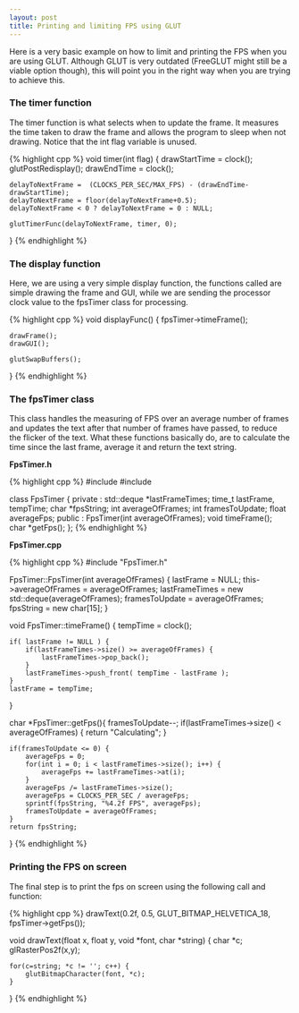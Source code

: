 ```yaml
---
layout: post
title: Printing and limiting FPS using GLUT
---
```

Here is a very basic example on how to limit and printing the FPS when you are using GLUT. Although GLUT is very outdated (FreeGLUT might still be a viable option though), this will point you in the right way when you are trying to achieve this.

### The timer function
The timer function is what selects when to update the frame. It measures the time taken to draw the frame and allows the program to sleep when not drawing. Notice that the int flag variable is unused.

{% highlight cpp %}
void timer(int flag) {
    drawStartTime = clock();
    glutPostRedisplay();
    drawEndTime = clock();
    
    delayToNextFrame =  (CLOCKS_PER_SEC/MAX_FPS) - (drawEndTime-drawStartTime);
    delayToNextFrame = floor(delayToNextFrame+0.5);
    delayToNextFrame < 0 ? delayToNextFrame = 0 : NULL;

    glutTimerFunc(delayToNextFrame, timer, 0);
}
{% endhighlight %}

<!--more-->

### The display function
Here, we are using a very simple display function, the functions called are simple drawing the frame and GUI, while we are sending the processor clock value to the fpsTimer class for processing.

{% highlight cpp %}
void displayFunc() {
    fpsTimer->timeFrame();

    drawFrame();
    drawGUI();

    glutSwapBuffers();
}
{% endhighlight %}

### The fpsTimer class
This class handles the measuring of FPS over an average number of frames and updates the text after that number of frames have passed, to reduce the flicker of the text. What these functions basically do, are to calculate the time since the last frame, average it and return the text string.

**FpsTimer.h**

{% highlight cpp %}
#include <ctime>
#include <deque>

class FpsTimer
{
private :
    std::deque<float> *lastFrameTimes;
    time_t lastFrame, tempTime;
    char *fpsString;
    int averageOfFrames;
    int framesToUpdate;
    float averageFps;
public :
    FpsTimer(int averageOfFrames);
    void timeFrame();
    char *getFps();
};
{% endhighlight %}

**FpsTimer.cpp**

{% highlight cpp %}
#include "FpsTimer.h"

FpsTimer::FpsTimer(int averageOfFrames) { 
    lastFrame = NULL; 
    this->averageOfFrames = averageOfFrames;
    lastFrameTimes = new std::deque<float>(averageOfFrames);
    framesToUpdate = averageOfFrames;
    fpsString = new char[15];
}

void FpsTimer::timeFrame() {
    tempTime = clock();

    if( lastFrame != NULL ) {
        if(lastFrameTimes->size() >= averageOfFrames) {
            lastFrameTimes->pop_back();
        }
        lastFrameTimes->push_front( tempTime - lastFrame );
    }
    lastFrame = tempTime;
}


char *FpsTimer::getFps(){
    framesToUpdate--;
    if(lastFrameTimes->size() < averageOfFrames) {
        return "Calculating";
    }

    if(framesToUpdate <= 0) {
        averageFps = 0;
        for(int i = 0; i < lastFrameTimes->size(); i++) {
            averageFps += lastFrameTimes->at(i);
        }
        averageFps /= lastFrameTimes->size();
        averageFps = CLOCKS_PER_SEC / averageFps;
        sprintf(fpsString, "%4.2f FPS", averageFps);
        framesToUpdate = averageOfFrames;
    }
    return fpsString;
}
{% endhighlight %}

### Printing the FPS on screen
The final step is to print the fps on screen using the following call and function:

{% highlight cpp %}
drawText(0.2f, 0.5, GLUT_BITMAP_HELVETICA_18, fpsTimer->getFps());

void drawText(float x, float y, void *font, char *string) {
    char *c;
    glRasterPos2f(x,y);

    for(c=string; *c != ''; c++) {
        glutBitmapCharacter(font, *c);
    }
}
{% endhighlight %}